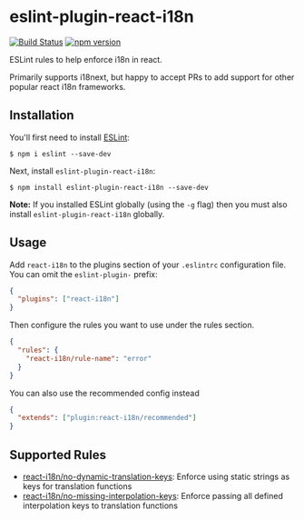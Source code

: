 # eslint-plugin-react-i18n

[![Build Status](https://travis-ci.org/lolatravel/eslint-plugin-react-i18n.svg?branch=master)](https://travis-ci.org/lolatravel/eslint-plugin-react-i18n) [![npm version](https://img.shields.io/npm/v/eslint-plugin-react-i18n)](https://www.npmjs.com/package/eslint-plugin-react-i18n)

ESLint rules to help enforce i18n in react.

Primarily supports i18next, but happy to accept PRs to add support for other popular react i18n frameworks.

## Installation

You'll first need to install [ESLint](http://eslint.org):

```
$ npm i eslint --save-dev
```

Next, install `eslint-plugin-react-i18n`:

```
$ npm install eslint-plugin-react-i18n --save-dev
```

**Note:** If you installed ESLint globally (using the `-g` flag) then you must also install `eslint-plugin-react-i18n` globally.

## Usage

Add `react-i18n` to the plugins section of your `.eslintrc` configuration file. You can omit the `eslint-plugin-` prefix:

```json
{
  "plugins": ["react-i18n"]
}
```

Then configure the rules you want to use under the rules section.

```json
{
  "rules": {
    "react-i18n/rule-name": "error"
  }
}
```

You can also use the recommended config instead

```json
{
  "extends": ["plugin:react-i18n/recommended"]
}
```

## Supported Rules

- [react-i18n/no-dynamic-translation-keys](docs/rules/no-dynamic-translation-keys.md): Enforce using static strings as keys for translation functions
- [react-i18n/no-missing-interpolation-keys](docs/rules/no-missing-interpolation-keys.md): Enforce passing all defined interpolation keys to translation functions
